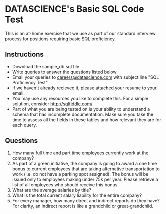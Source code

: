 DATASCIENCE's Basic SQL Code Test
================================

This is an at-home exercise that we use as part of our standard interview process for positions requiring basic SQL proficiency.

## Instructions

* Download the sample_db.sql file
* Write queries to answer the questions listed below
* Email your queries to careers@datascience.com with subject line "SQL Proficiency Test"
* If we haven't already recieved it, please attached your resume to your email.
* You may use any resources you like to complete this.  For a simple solution, consider http://sqlfiddle.com/
* Part of what you are being tested on is your ability to understand a schema that has incomplete documentation.  Make sure you take the time to assess all the fields in these tables and how relevant they are for each query.

## Questions

1. How many full time and part time employees currently work at the company?
1. As part of a green initiative, the company is going to award a one time bonus to current employees that are taking alternative transportation to work (i.e. do not have a parking spot assigned).  The bonus will be issued only to employees making under 75k per year.  Please retrieve a list of all employees who should receive this bonus.
1. What are the average salaries by title?
1. What is the total current salary liability for the entire company?
1. For every manager, how many direct and indirect reports do they have?  For clarity, an indirect report is like a grandchild or great-grandchild.
